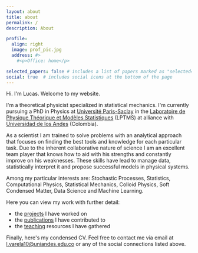 ```yaml
---
layout: about
title: about
permalink: /
description: About

profile:
  align: right
  image: prof_pic.jpg
  address: #>
    #<p>Office: home</p>

selected_papers: false # includes a list of papers marked as "selected={true}"
social: true  # includes social icons at the bottom of the page
---
```


Hi. I'm Lucas. Welcome to my website. 

I'm a theoretical physicist specialized in statistical mechanics. I'm currently pursuing a PhD in Physics at [Université Paris-Saclay](https://www.universite-paris-saclay.fr/en) in the 
[Laboratoire de Physique Théorique et Modèles Statistiques](http://lptms.u-psud.fr/en/) (LPTMS) at alliance with [Universidad de los Andes](https://uniandes.edu.co/en) (Colombia). 

As a scientist I am trained to solve problems with an analytical approach that focuses on finding the best tools and knowledge for each particular task. Due to the inherent collaborative nature of science I am an excellent team player that knows how to aid with his strengths and constantly improve on his weaknesses. These skills have lead to manage data, statistically interpret it and propose successful models in physical systems. 

Among my particular interests are: Stochastic Processes, Statistics, Computational Physics, Statistical Mechanics, Colloid Physics, Soft Condensed Matter, Data Science and Machine Learning.

Here you can view my work with further detail:

* the [projects](https://lucasvarela.github.io/projects/) I have worked on
* the [publications](https://lucasvarela.github.io/publications/) I have contributed to
* the [teaching](https://lucasvarela.github.io/teaching/) resources I have gathered

Finally, here's my condensed CV. Feel free to contact me via email at [l.varela10@uniandes.edu.co](mailto:l.varela10@uniandes.edu.co) or any of the social connections listed above.
